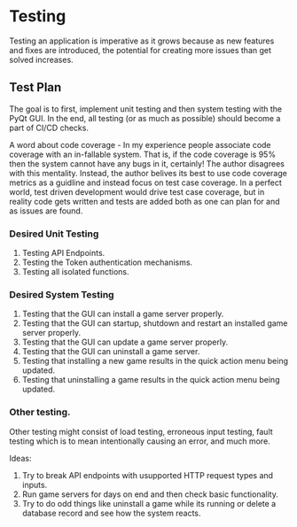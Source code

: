 # Testing

Testing an application is imperative as it grows because as new features and fixes are introduced,
the potential for creating more issues than get solved increases.

## Test Plan

The goal is to first, implement unit testing and then system testing with the PyQt GUI.  In the end,
all testing (or as much as possible) should become a part of CI/CD checks.

A word about code coverage - In my experience people associate code coverage with an in-fallable
system.  That is, if the code coverage is 95% then the system cannot have any bugs in it, certainly!
The author disagrees with this mentality.  Instead, the author belives its best to use code coverage
metrics as a guidline and instead focus on test case coverage.   In a perfect world, test driven
development would drive test case coverage, but in reality code gets written and tests are added
both as one can plan for and as issues are found.

### Desired Unit Testing

1. Testing API Endpoints.
2. Testing the Token authentication mechanisms.
3. Testing all isolated functions.

### Desired System Testing

1. Testing that the GUI can install a game server properly.
2. Testing that the GUI can startup, shutdown and restart an installed game server properly.
3. Testing that the GUI can update a game server properly.
4. Testing that the GUI can uninstall a game server.
5. Testing that installing a new game results in the quick action menu being updated.
6. Testing that uninstalling a game results in the quick action menu being updated.

### Other testing.

Other testing might consist of load testing, erroneous input testing, fault testing which is to mean
intentionally causing an error, and much more.

Ideas:

1. Try to break API endpoints with usupported HTTP request types and inputs.
2. Run game servers for days on end and then check basic functionality.
3. Try to do odd things like uninstall a game while its running or delete a database record and see
   how the system reacts.